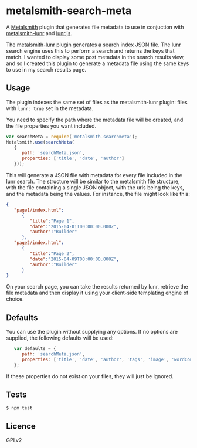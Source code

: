 metalsmith-search-meta
======================

A [Metalsmith](http://metalsmith.io) plugin that generates file metadata to use in conjuction with [metalsmith-lunr](https://github.com/CMClay/metalsmith-lunr) and [lunr.js](http://lunrjs.com/).

The [metalsmith-lunr](https://github.com/CMClay/metalsmith-lunr) plugin generates a search index JSON file.  The [lunr](http://lunrjs.com/) search engine uses this to perform a search and returns the keys that match.   I wanted to display some post metadata in the search results view, and so I created this plugin to generate a metadata file using the same keys to use in my search results page.

Usage
-----

The plugin indexes the same set of files as the metalsmith-lunr plugin: files with `lunr: true` set in the metadata.

You need to specify the path where the metadata file will be created, and the file properties you want included.

```javascript
var searchMeta = require('metalsmith-searchmeta');
Metalsmith.use(searchMeta(
   {
      path: 'searchMeta.json',
      properties: ['title', 'date', 'author']   
   }));
```

This will generate a JSON file with metadata for every file included in the lunr search.  The structure will be similar to the metalsmith file structure, with the file containing a single JSON object, with the urls being the keys, and the metadata being the values.
For instance, the file might look like this:

```json
{
   "page1/index.html":
      {
         "title":"Page 1",
         "date":"2015-04-01T00:00:00.000Z",
         "author":"Builder"
      },
   "page2/index.html":
      {
         "title":"Page 2",
         "date":"2015-04-09T00:00:00.000Z",
         "author":"Builder"
      }
}
```

On your search page, you can take the results returned by lunr, retrieve the file metadata and then display it using your client-side templating engine of choice.

Defaults
--------

You can use the plugin without supplying any options.  If no options are supplied, the following defaults will be used:

```javascript
   var defaults = { 
      path: 'searchMeta.json',
      properties: ['title', 'date', 'author', 'tags', 'image', 'wordCount', 'readingTime', 'path']
   };
```

If these properties do not exist on your files, they will just be ignored.

Tests
-----
   
`$ npm test`
   
Licence
-------

GPLv2
